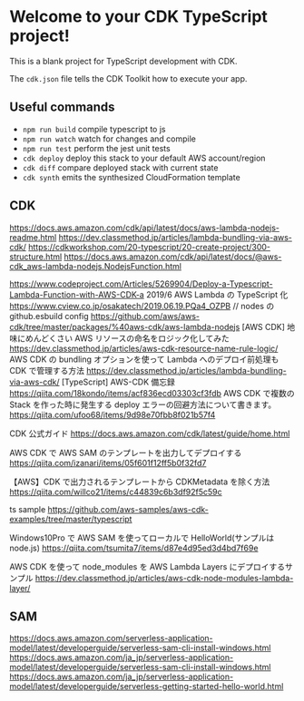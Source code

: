 # Welcome to your CDK TypeScript project!

This is a blank project for TypeScript development with CDK.

The `cdk.json` file tells the CDK Toolkit how to execute your app.

## Useful commands

- `npm run build` compile typescript to js
- `npm run watch` watch for changes and compile
- `npm run test` perform the jest unit tests
- `cdk deploy` deploy this stack to your default AWS account/region
- `cdk diff` compare deployed stack with current state
- `cdk synth` emits the synthesized CloudFormation template

## CDK

https://docs.aws.amazon.com/cdk/api/latest/docs/aws-lambda-nodejs-readme.html
https://dev.classmethod.jp/articles/lambda-bundling-via-aws-cdk/
https://cdkworkshop.com/20-typescript/20-create-project/300-structure.html
https://docs.aws.amazon.com/cdk/api/latest/docs/@aws-cdk_aws-lambda-nodejs.NodejsFunction.html

https://www.codeproject.com/Articles/5269904/Deploy-a-Typescript-Lambda-Function-with-AWS-CDK-a
2019/6 AWS Lambda の TypeScript 化
https://www.cview.co.jp/osakatech/2019.06.19.PQa4_OZPB
// nodes の github.esbuild config
https://github.com/aws/aws-cdk/tree/master/packages/%40aws-cdk/aws-lambda-nodejs
[AWS CDK] 地味にめんどくさい AWS リソースの命名をロジック化してみた
https://dev.classmethod.jp/articles/aws-cdk-resource-name-rule-logic/
AWS CDK の bundling オプションを使って Lambda へのデプロイ前処理も CDK で管理する方法
https://dev.classmethod.jp/articles/lambda-bundling-via-aws-cdk/
[TypeScript] AWS-CDK 備忘録
https://qiita.com/18kondo/items/acf836ecd03303cf3fdb
AWS CDK で複数の Stack を作った時に発生する deploy エラーの回避方法について書きます。
https://qiita.com/ufoo68/items/9d98e70fbb8f021b57f4

CDK 公式ガイド
https://docs.aws.amazon.com/cdk/latest/guide/home.html

AWS CDK で AWS SAM のテンプレートを出力してデプロイする
https://qiita.com/izanari/items/05f601f12ff5b0f32fd7

【AWS】CDK で出力されるテンプレートから CDKMetadata を除く方法
https://qiita.com/willco21/items/c44839c6b3df92f5c59c

ts sample
https://github.com/aws-samples/aws-cdk-examples/tree/master/typescript

Windows10Pro で AWS SAM を使ってローカルで HelloWorld(サンプルは node.js)
https://qiita.com/tsumita7/items/d87e4d95ed3d4bd7f69e

AWS CDK を使って node_modules を AWS Lambda Layers にデプロイするサンプル
https://dev.classmethod.jp/articles/aws-cdk-node-modules-lambda-layer/

## SAM

https://docs.aws.amazon.com/serverless-application-model/latest/developerguide/serverless-sam-cli-install-windows.html
https://docs.aws.amazon.com/ja_jp/serverless-application-model/latest/developerguide/serverless-sam-cli-install-windows.html
https://docs.aws.amazon.com/ja_jp/serverless-application-model/latest/developerguide/serverless-getting-started-hello-world.html
